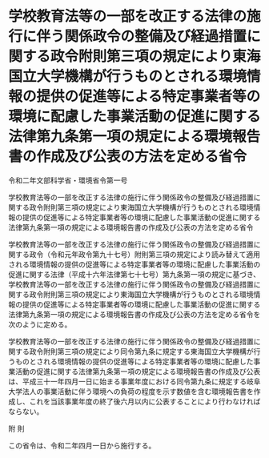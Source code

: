 # 学校教育法等の一部を改正する法律の施行に伴う関係政令の整備及び経過措置に関する政令附則第三項の規定により東海国立大学機構が行うものとされる環境情報の提供の促進等による特定事業者等の環境に配慮した事業活動の促進に関する法律第九条第一項の規定による環境報告書の作成及び公表の方法を定める省令

令和二年文部科学省・環境省令第一号

学校教育法等の一部を改正する法律の施行に伴う関係政令の整備及び経過措置に関する政令附則第三項の規定により東海国立大学機構が行うものとされる環境情報の提供の促進等による特定事業者等の環境に配慮した事業活動の促進に関する法律第九条第一項の規定による環境報告書の作成及び公表の方法を定める省令

学校教育法等の一部を改正する法律の施行に伴う関係政令の整備及び経過措置に関する政令（令和元年政令第九十七号）附則第三項の規定により読み替えて適用される環境情報の提供の促進等による特定事業者等の環境に配慮した事業活動の促進に関する法律（平成十六年法律第七十七号）第九条第一項の規定に基づき、学校教育法等の一部を改正する法律の施行に伴う関係政令の整備及び経過措置に関する政令附則第三項の規定により東海国立大学機構が行うものとされる環境情報の提供の促進等による特定事業者等の環境に配慮した事業活動の促進に関する法律第九条第一項の規定による環境報告書の作成及び公表の方法を定める省令を次のように定める。

学校教育法等の一部を改正する法律の施行に伴う関係政令の整備及び経過措置に関する政令附則第三項の規定により同令第九条に規定する東海国立大学機構が行うものとされる環境情報の提供の促進等による特定事業者等の環境に配慮した事業活動の促進に関する法律第九条第一項の規定による環境報告書の作成及び公表は、平成三十一年四月一日に始まる事業年度における同令第九条に規定する岐阜大学法人の事業活動に伴う環境への負荷の程度を示す数値を含む環境報告書を作成し、これを当該事業年度の終了後六月以内に公表することにより行わなければならない。

附 則

この省令は、令和二年四月一日から施行する。
